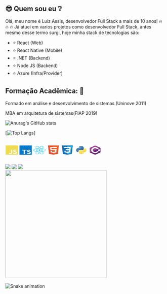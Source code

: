 ## :sunglasses: Quem sou eu :grey_question:

Olá, meu nome é Luiz Assis, desenvolvedor Full Stack a mais de 10 anos! :fire: :fire: :fire:
Já atuei em varios projetos como desenvolvedor Full Stack, antes mesmo desse termo surgi, hoje minha stack de tecnologias são:
 - :star: React (Web)
 - :star: React Native (Mobile)
 - :star: .NET (Backend)
 - :star: Node JS (Backend)
 - :star: Azure (Infra/Provider)
 
## Formação Acadêmica: :school:

Formado em análise e desenvolvimento de sistemas (Uninove 2011)

MBA em arquitetura de sistemas(FIAP 2019)

![Anurag's GitHub stats](https://github-readme-stats.vercel.app/api?username=nandoplayart&show_icons=true&theme=dracula)

[![Top Langs](https://github-readme-stats-sigma-five.vercel.app/api/top-langs/?username=nandoplayart&theme=react&line_height=40&hide=css)]

<div style="display: inline_block"><br>
  <img align="center" alt="Rafa-Js" height="30" width="40" src="https://raw.githubusercontent.com/devicons/devicon/master/icons/javascript/javascript-plain.svg">
  <img align="center" alt="Rafa-Ts" height="30" width="40" src="https://raw.githubusercontent.com/devicons/devicon/master/icons/typescript/typescript-plain.svg">
  <img align="center" alt="Rafa-React" height="30" width="40" src="https://raw.githubusercontent.com/devicons/devicon/master/icons/react/react-original.svg">
  <img align="center" alt="Rafa-HTML" height="30" width="40" src="https://raw.githubusercontent.com/devicons/devicon/master/icons/html5/html5-original.svg">
  <img align="center" alt="Rafa-CSS" height="30" width="40" src="https://raw.githubusercontent.com/devicons/devicon/master/icons/css3/css3-original.svg">
  <img align="center" alt="Rafa-Python" height="30" width="40" src="https://raw.githubusercontent.com/devicons/devicon/master/icons/python/python-original.svg">
  <img align="center" alt="Rafa-Csharp" height="30" width="40" src="https://raw.githubusercontent.com/devicons/devicon/master/icons/csharp/csharp-original.svg">
</div>
  
  ##
 
<div> 
  <a href="https://instagram.com/nandoplayart" target="_blank"><img src="https://img.shields.io/badge/-Instagram-%23E4405F?style=for-the-badge&logo=instagram&logoColor=white" target="_blank"></a>
  <a href = "mailto:nandoplaydesenvolvimento@gmail.com"><img src="https://img.shields.io/badge/-Gmail-%23333?style=for-the-badge&logo=gmail&logoColor=white" target="_blank"></a>
  <a href="https://www.linkedin.com/in/luiz-fernando-lanna-andr%C3%A9-de-assis-62b26b44/" target="_blank"><img src="https://img.shields.io/badge/-LinkedIn-%230077B5?style=for-the-badge&logo=linkedin&logoColor=white" target="_blank"></a> 
 
 <div style="displey: 'flex', flex-direction: 'column'">
   <img height="340" width="320" src="https://cdn.dribbble.com/users/2131993/screenshots/4948736/media/45dceb640723d72436c427add7966cf8.gif"    target="_blank" />
 </div>
 
 
  ![Snake animation](https://github.com/rafaballerini2/rafaballerini2/blob/output/github-contribution-grid-snake.svg)
</div>
